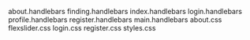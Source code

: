 about.handlebars
finding.handlebars
index.handlebars
login.handlebars
profile.handlebars
register.handlebars
main.handlebars
about.css
flexslider.css
login.css
register.css
styles.css
